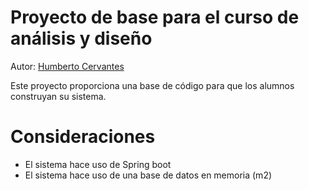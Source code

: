 # Proyecto de base para el curso de análisis y diseño

Autor: [Humberto Cervantes](mailto:humberto.cervantes@gmail.com)

Este proyecto proporciona una base de código para que los alumnos construyan su sistema.

# Consideraciones

- El sistema hace uso de Spring boot
- El sistema hace uso de una base de datos en memoria (m2)
